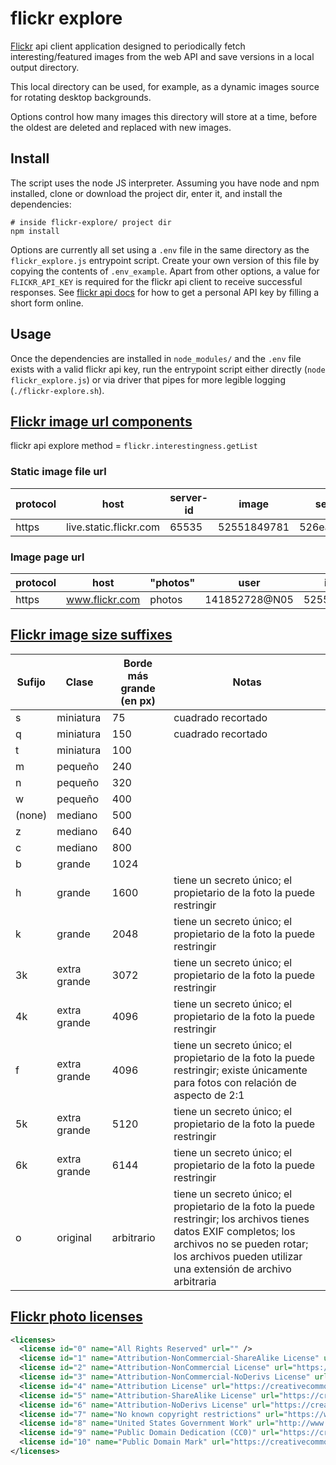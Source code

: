 # flickr explore

[Flickr](https://flickr.com) api client application designed to periodically fetch interesting/featured images from the web API and
save versions in a local output directory. 

This local directory can be used, for example, as a dynamic images source for rotating desktop backgrounds.

Options control how many images this directory will store at a time, before the oldest are deleted and replaced with new images.

## Install

The script uses the node JS interpreter. Assuming you have node and npm installed, clone or download the project dir, enter it, and install
the dependencies:

```
# inside flickr-explore/ project dir
npm install
```

Options are currently all set using a `.env` file in the same directory as the `flickr_explore.js` entrypoint script. Create your own version of this file by copying the contents of `.env_example`. Apart from other options, a value for `FLICKR_API_KEY` is required for the flickr api client to receive successful responses. See [flickr api docs](https://www.flickr.com/services/api/) for how to get a personal API key by filling a short form online.

## Usage

Once the dependencies are installed in `node_modules/` and the `.env` file exists with a valid flickr api key, run the entrypoint script either directly (`node flickr_explore.js`) or via driver that pipes for more legible logging (`./flickr-explore.sh`).

<!--
    TODO describe how to use out dir as source for rotating background/screensaver on Mac
    TODO describe how to use out dir as source for rotating background/screensaver on Win

    TODO describe how to schedule regular runs to periodically update the output dir
-->

## [Flickr image url components](https://www.flickr.com/services/api/misc.urls.html)

flickr api explore method = `flickr.interestingness.getList`

### Static image file url

| protocol | host | server-id | image | secret | size | ext | url |
| ---------| -----| --------- | ----- | ------ | ---- | --- | --- |
| https    | live.static.flickr.com | 65535 | 52551849781 | 526ea6e748 | c | jpg | https://live.staticflickr.com/65535/52551849781_526ea6e748_c.jpg |

### Image page url

| protocol | host | "photos" | user | image | url |
| ---------| -----| -------- | ---- | ----- | --- |
| https | www.flickr.com | photos | 141852728@N05 | 52551849781 | https://www.flickr.com/photos/141852728@N05/52551849781 |

## [Flickr image size suffixes](https://www.flickr.com/services/api/misc.urls.html)

<!-- TODO use table from english page version -->

| Sufijo | Clase | Borde más grande (en px) | Notas |
| ------ | ----- | ------------------------ | ----- |
|s|miniatura|75|cuadrado recortado|
|q|miniatura|150|cuadrado recortado|
|t|miniatura|100||
|m|pequeño|240||
|n|pequeño|320||
|w|pequeño|400||
|(none)|mediano|500||
|z|mediano|640||
|c|mediano|800||
|b|grande|1024||
|h|grande|1600|tiene un secreto único; el propietario de la foto la puede restringir|
|k|grande|2048|tiene un secreto único; el propietario de la foto la puede restringir|
|3k|extra grande|3072|tiene un secreto único; el propietario de la foto la puede restringir|
|4k|extra grande|4096|tiene un secreto único; el propietario de la foto la puede restringir|
|f|extra grande|4096|tiene un secreto único; el propietario de la foto la puede restringir; existe únicamente para fotos con relación de aspecto de 2:1|
|5k|extra grande|5120|tiene un secreto único; el propietario de la foto la puede restringir|
|6k|extra grande|6144|tiene un secreto único; el propietario de la foto la puede restringir|
|o|original|arbitrario|tiene un secreto único; el propietario de la foto la puede restringir; los archivos tienes datos EXIF completos; los archivos no se pueden rotar; los archivos pueden utilizar una extensión de archivo arbitraria|

## [Flickr photo licenses](https://www.flickr.com/services/api/flickr.photos.licenses.getInfo.html)

```xml
<licenses>
  <license id="0" name="All Rights Reserved" url="" />
  <license id="1" name="Attribution-NonCommercial-ShareAlike License" url="https://creativecommons.org/licenses/by-nc-sa/2.0/" />
  <license id="2" name="Attribution-NonCommercial License" url="https://creativecommons.org/licenses/by-nc/2.0/" />
  <license id="3" name="Attribution-NonCommercial-NoDerivs License" url="https://creativecommons.org/licenses/by-nc-nd/2.0/" />
  <license id="4" name="Attribution License" url="https://creativecommons.org/licenses/by/2.0/" />
  <license id="5" name="Attribution-ShareAlike License" url="https://creativecommons.org/licenses/by-sa/2.0/" />
  <license id="6" name="Attribution-NoDerivs License" url="https://creativecommons.org/licenses/by-nd/2.0/" />
  <license id="7" name="No known copyright restrictions" url="https://www.flickr.com/commons/usage/" />
  <license id="8" name="United States Government Work" url="http://www.usa.gov/copyright.shtml" />
  <license id="9" name="Public Domain Dedication (CC0)" url="https://creativecommons.org/publicdomain/zero/1.0/" />
  <license id="10" name="Public Domain Mark" url="https://creativecommons.org/publicdomain/mark/1.0/" />
</licenses>
```
